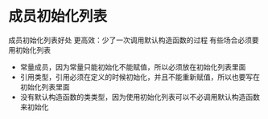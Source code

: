 # 成员初始化列表

成员初始化列表好处
更高效：少了一次调用默认构造函数的过程
有些场合必须要用初始化列表

* 常量成员，因为常量只能初始化不能赋值，所以必须放在初始化列表里面
* 引用类型，引用必须在定义的时候初始化，并且不能重新赋值，所以也要写在初始化列表里面
* 没有默认构造函数的类类型，因为使用初始化列表可以不必调用默认构造函数来初始化
  

